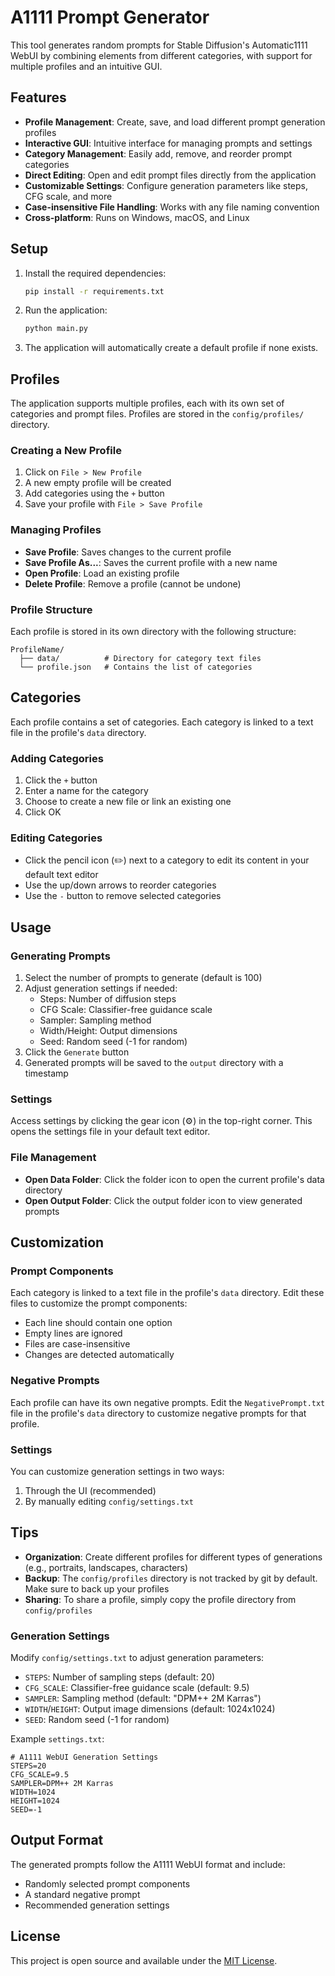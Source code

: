 # A1111 Prompt Generator

This tool generates random prompts for Stable Diffusion's Automatic1111 WebUI by combining elements from different categories, with support for multiple profiles and an intuitive GUI.

## Features

- **Profile Management**: Create, save, and load different prompt generation profiles
- **Interactive GUI**: Intuitive interface for managing prompts and settings
- **Category Management**: Easily add, remove, and reorder prompt categories
- **Direct Editing**: Open and edit prompt files directly from the application
- **Customizable Settings**: Configure generation parameters like steps, CFG scale, and more
- **Case-insensitive File Handling**: Works with any file naming convention
- **Cross-platform**: Runs on Windows, macOS, and Linux

## Setup

1. Install the required dependencies:
   ```bash
   pip install -r requirements.txt
   ```

2. Run the application:
   ```bash
   python main.py
   ```

3. The application will automatically create a default profile if none exists.

## Profiles

The application supports multiple profiles, each with its own set of categories and prompt files. Profiles are stored in the `config/profiles/` directory.

### Creating a New Profile
1. Click on `File > New Profile`
2. A new empty profile will be created
3. Add categories using the `+` button
4. Save your profile with `File > Save Profile`

### Managing Profiles
- **Save Profile**: Saves changes to the current profile
- **Save Profile As...**: Saves the current profile with a new name
- **Open Profile**: Load an existing profile
- **Delete Profile**: Remove a profile (cannot be undone)

### Profile Structure
Each profile is stored in its own directory with the following structure:
```
ProfileName/
  ├── data/          # Directory for category text files
  └── profile.json   # Contains the list of categories
```

## Categories

Each profile contains a set of categories. Each category is linked to a text file in the profile's `data` directory.

### Adding Categories
1. Click the `+` button
2. Enter a name for the category
3. Choose to create a new file or link an existing one
4. Click OK

### Editing Categories
- Click the pencil icon (✏️) next to a category to edit its content in your default text editor
- Use the up/down arrows to reorder categories
- Use the `-` button to remove selected categories

## Usage

### Generating Prompts
1. Select the number of prompts to generate (default is 100)
2. Adjust generation settings if needed:
   - Steps: Number of diffusion steps
   - CFG Scale: Classifier-free guidance scale
   - Sampler: Sampling method
   - Width/Height: Output dimensions
   - Seed: Random seed (-1 for random)
3. Click the `Generate` button
4. Generated prompts will be saved to the `output` directory with a timestamp

### Settings
Access settings by clicking the gear icon (⚙️) in the top-right corner. This opens the settings file in your default text editor.

### File Management
- **Open Data Folder**: Click the folder icon to open the current profile's data directory
- **Open Output Folder**: Click the output folder icon to view generated prompts

## Customization

### Prompt Components
Each category is linked to a text file in the profile's `data` directory. Edit these files to customize the prompt components:
- Each line should contain one option
- Empty lines are ignored
- Files are case-insensitive
- Changes are detected automatically

### Negative Prompts
Each profile can have its own negative prompts. Edit the `NegativePrompt.txt` file in the profile's `data` directory to customize negative prompts for that profile.

### Settings
You can customize generation settings in two ways:
1. Through the UI (recommended)
2. By manually editing `config/settings.txt`

## Tips

- **Organization**: Create different profiles for different types of generations (e.g., portraits, landscapes, characters)
- **Backup**: The `config/profiles` directory is not tracked by git by default. Make sure to back up your profiles
- **Sharing**: To share a profile, simply copy the profile directory from `config/profiles`

### Generation Settings
Modify `config/settings.txt` to adjust generation parameters:
- `STEPS`: Number of sampling steps (default: 20)
- `CFG_SCALE`: Classifier-free guidance scale (default: 9.5)
- `SAMPLER`: Sampling method (default: "DPM++ 2M Karras")
- `WIDTH`/`HEIGHT`: Output image dimensions (default: 1024x1024)
- `SEED`: Random seed (-1 for random)

Example `settings.txt`:
```
# A1111 WebUI Generation Settings
STEPS=20
CFG_SCALE=9.5
SAMPLER=DPM++ 2M Karras
WIDTH=1024
HEIGHT=1024
SEED=-1
```

## Output Format

The generated prompts follow the A1111 WebUI format and include:
- Randomly selected prompt components
- A standard negative prompt
- Recommended generation settings

## License

This project is open source and available under the [MIT License](LICENSE).

